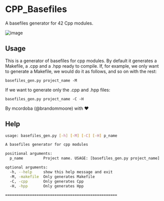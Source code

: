 # CPP_Basefiles
A basefiles generator for 42 Cpp modules.

![image](https://user-images.githubusercontent.com/29986345/196561812-204a61ce-7214-4601-ac87-9cd88d2f5f8a.png)

## Usage
This is a generator of basefiles for cpp modules. By default it generates a Makefile, a .cpp and a .hpp ready to compile.
If, for example, we only want to generate a Makefile, we would do it as follows, and so on with the rest:

	basefiles_gen.py project_name -M
	
If we want to generate only the .cpp and .hpp files:

	basefiles_gen.py project_name -C -H
	
By mcordoba (@brandommoore) with ❤

## Help
```bash
usage: basefiles_gen.py [-h] [-M] [-C] [-H] p_name

A basefiles generator for cpp modules

positional arguments:
  p_name         Project name. USAGE: [basefiles_gen.py project_name]

optional arguments:
  -h, --help     show this help message and exit
  -M, -makefile  Only generates Makefile
  -C, -cpp       Only generates Cpp
  -H, -hpp       Only generates Hpp

==================================================
```
